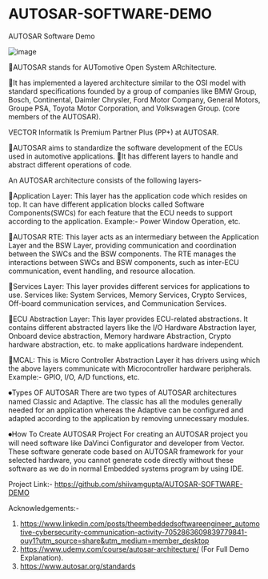 # AUTOSAR-SOFTWARE-DEMO
AUTOSAR Software Demo


![image](https://github.com/user-attachments/assets/148a0d92-b3e2-4a4b-9c66-c6e70e75ff99)


🔴AUTOSAR stands for AUTomotive Open System ARchitecture.

🔴It has implemented a layered architecture similar to the OSI model with standard specifications founded by a group of companies like BMW Group, Bosch, Continental, Daimler Chrysler, Ford Motor Company, General Motors, Groupe PSA, Toyota Motor Corporation, and Volkswagen Group. (core members of the AUTOSAR).

VECTOR Informatik Is Premium Partner Plus (PP+) at AUTOSAR.

🔴AUTOSAR aims to standardize the software development of the ECUs used in automotive applications.
🔴It has different layers to handle and abstract different operations of code.

An AUTOSAR architecture consists of the following layers-

🔵Application Layer: This layer has the application code which resides on top. It can have different application blocks called Software Components(SWCs) for each feature that the ECU needs to support according to the application.
Example:- Power Window Operation, etc.

🔵AUTOSAR RTE: This layer acts as an intermediary between the Application Layer and the BSW Layer, providing communication and coordination between the SWCs and the BSW components. The RTE manages the interactions between SWCs and BSW components, such as inter-ECU communication, event handling, and resource allocation.

🔵Services Layer: This layer provides different services for applications to use. Services like: System Services, Memory Services, Crypto Services, Off-board communication services, and Communication Services.

🔵ECU Abstraction Layer: This layer provides ECU-related abstractions. It contains different abstracted layers like the I/O Hardware Abstraction layer, Onboard device abstraction, Memory hardware Abstraction, Crypto hardware abstraction, etc. to make applications hardware independent.

🔵MCAL: This is Micro Controller Abstraction Layer it has drivers using which the above layers communicate with Microcontroller hardware peripherals.
Example:- GPIO, I/O, A/D functions, etc.

⏺Types OF AUTOSAR
There are two types of AUTOSAR architectures named Classic and Adaptive. The classic has all the modules generally needed for an application whereas the Adaptive can be configured and adapted according to the application by removing unnecessary modules.

⏺How To Create AUTOSAR Project
For creating an AUTOSAR project you will need software like DaVinci Configurator and developer from Vector. These software generate code based on AUTOSAR framework for your selected hardware, you cannot generate code directly without these software as we do in normal Embedded systems program by using IDE.

Project Link:-
https://github.com/shiivamgupta/AUTOSAR-SOFTWARE-DEMO

Acknowledgements:-
1. https://www.linkedin.com/posts/theembeddedsoftwareengineer_automotive-cybersecurity-communication-activity-7052863609839779841-ouy1?utm_source=share&utm_medium=member_desktop
2. https://www.udemy.com/course/autosar-architecture/ (For Full Demo Explanation).
3. https://www.autosar.org/standards
